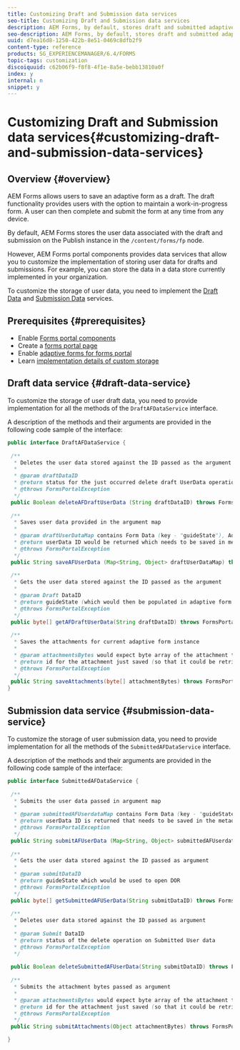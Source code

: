```yaml
---
title: Customizing Draft and Submission data services
seo-title: Customizing Draft and Submission data services
description: AEM Forms, by default, stores draft and submitted adaptive forms in a default node on the Publish instance. However, you can configure the draft and submission data services of AEM Forms to customize the storage of draft and submitted adaptive forms.
seo-description: AEM Forms, by default, stores draft and submitted adaptive forms in a default node on the Publish instance. However, you can configure the draft and submission data services of AEM Forms to customize the storage of draft and submitted adaptive forms.
uuid: d7ea16d8-1250-422b-8e51-0469c8dfb2f9
content-type: reference
products: SG_EXPERIENCEMANAGER/6.4/FORMS
topic-tags: customization
discoiquuid: c62b06f9-f8f8-4f1e-8a5e-bebb13810a0f
index: y
internal: n
snippet: y
---
```


# Customizing Draft and Submission data services{#customizing-draft-and-submission-data-services}

## Overview {#overview}

AEM Forms allows users to save an adaptive form as a draft. The draft functionality provides users with the option to maintain a work-in-progress form. A user can then complete and submit the form at any time from any device.

By default, AEM Forms stores the user data associated with the draft and submission on the Publish instance in the `/content/forms/fp` node.

However, AEM Forms portal components provides data services that allow you to customize the implementation of storing user data for drafts and submissions. For example, you can store the data in a data store currently implemented in your organization.

To customize the storage of user data, you need to implement the [Draft Data](../../forms/using/custom-draft-submission-data-services.md#p-draft-data-service-p) and [Submission Data](../../forms/using/custom-draft-submission-data-services.md#p-submission-data-service-p) services.

## Prerequisites {#prerequisites}

* Enable [Forms portal components](../../forms/using/enabling-forms-portal-components.md) 
* Create a [forms portal page](../../forms/using/creating-form-portal-page.md) 
* Enable [adaptive forms for forms portal](../../forms/using/draft-submission-component.md)
* Learn [implementation details of custom storage](../../forms/using/draft-submission-component.md#customizing-the-storage)

## Draft data service {#draft-data-service}

To customize the storage of user draft data, you need to provide implementation for all the methods of the `DraftAFDataService` interface.

A description of the methods and their arguments are provided in the following code sample of the interface:

```java
public interface DraftAFDataService {
 
 /**
  * Deletes the user data stored against the ID passed as the argument
  * 
  * @param draftDataID
  * @return status for the just occurred delete draft UserData operation 
  * @throws FormsPortalException
  */
 public Boolean deleteAFDraftUserData (String draftDataID) throws FormsPortalException;
 
 /**
  * Saves user data provided in the argument map
  * 
  * @param draftUserDataMap contains Form Data (key - "guideState"), Adaptive Form Name (Key - "guideName"), and Draft DataID (Key - "userDataID") in case of update
  * @return userData ID would be returned which needs to be saved in metadata node 
  * @throws FormsPortalException
  */
 public String saveAFUserData (Map<String, Object> draftUserDataMap) throws FormsPortalException;
 
 /**
  * Gets the user data stored against the ID passed as the argument
  * 
  * @param Draft DataID
  * @return guideState (which would then be populated in adaptive form to reload the draft) which is stored against draftDataID
  * @throws FormsPortalException
  */
 public byte[] getAFDraftUserData(String draftDataID) throws FormsPortalException;
 
 /**
  * Saves the attachments for current adaptive form instance 
  * 
  * @param attachmentsBytes would expect byte array of the attachment to be saved
  * @return id for the attachment just saved (so that it could be retrieved later)
  * @throws FormsPortalException
  */
 public String saveAttachments(byte[] attachmentBytes) throws FormsPortalException;
}
```

## Submission data service {#submission-data-service}

To customize the storage of user submission data, you need to provide implementation for all the methods of the `SubmittedAFDataService` interface.

A description of the methods and their arguments are provided in the following code sample of the interface:

```java
public interface SubmittedAFDataService {
 
 /**
  * Submits the user data passed in argument map
  * 
  * @param submittedAFUserdataMap contains Form Data (key - "guideState"), Adaptive Form Name (Key - "guideName"), and Draft DataID (Key - "userDataID")
  * @return userData ID is returned that needs to be saved in the metadata node
  * @throws FormsPortalException
  */
 public String submitAFUserData (Map<String, Object> submittedAFUserdataMap) throws FormsPortalException;
 
 /**
  * Gets the user data stored against the ID passed as argument
  * 
  * @param submitDataID
  * @return guideState which would be used to open DOR
  * @throws FormsPortalException
  */
 public byte[] getSubmittedAFUSerData(String submitDataID) throws FormsPortalException;
 
 /**
  * Deletes user data stored against the ID passed as argument
  * 
  * @param Submit DataID
  * @return status of the delete operation on Submitted User data
  * @throws FormsPortalException
  */
 
 public Boolean deleteSubmittedAFUserData(String submitDataID) throws FormsPortalException;
 
 /**
  * Submits the attachment bytes passed as argument
  * 
  * @param attachmentsBytes would expect byte array of the attachment to be saved
  * @return id for the attachment just saved (so that it could be retrieved later) 
  * @throws FormsPortalException
  */
 public String submitAttachments(Object attachmentBytes) throws FormsPortalException;

}

```

